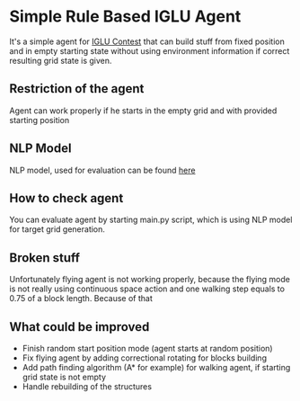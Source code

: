 # Simple Rule Based IGLU Agent

It's a simple agent for [IGLU Contest](https://www.iglu-contest.net/) that can build stuff from 
fixed position and in empty starting state without using environment information 
if correct resulting grid state is given.

## Restriction of the agent
Agent can work properly if he starts in the empty grid and with provided starting position

## NLP Model
NLP model, used for evaluation can be found [here](https://gitlab.aicrowd.com/aicrowd/challenges/iglu-challenge-2022/iglu-2022-rl-mhb-baseline/-/tree/master/agents/mhb_baseline/nlp_model) 

## How to check agent
You can evaluate agent by starting main.py script, which is using NLP model for target grid generation.

## Broken stuff
Unfortunately flying agent is not working properly, because the flying mode
is not really using continuous space action and one walking step equals to 0.75 of a block length.
Because of that 

## What could be improved
- Finish random start position mode (agent starts at random position)
- Fix flying agent by adding correctional rotating for blocks building
- Add path finding algorithm (A* for example) for walking agent, if 
starting grid state is not empty
- Handle rebuilding of the structures